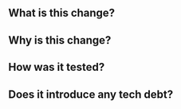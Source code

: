 ## What is this change?

<!-- Provide a brief description of the change. -->

## Why is this change?

<!-- Explain the motivation behind this change. -->

## How was it tested?

<!-- Describe the testing strategy and any tests that were run. -->

## Does it introduce any tech debt?

<!-- Discuss if this change introduces any technical debt or areas for future improvement. -->
